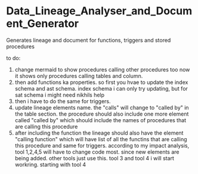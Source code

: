 # Data_Lineage_Analyser_and_Document_Generator
Generates lineage and document for functions, triggers and stored procedures


to do:
1. change mermaid to show procedures calling other procedures too now it shows only procedures calling tables and column.
2. then add functions ka properties. so first you hvae to update the index schema and ast schema. index schema i can only try updating, but for sat schema i might need nikhils help
3. then i have to do the same for triggers.
4. update lineage elements name. the "calls" will change to "called by" in the table section. the procedure should also include one more element called "called by" which should include the names of procedures that are calling this procedure
5. after including the function the lineage should also have the element "calling function" which will have list of all the functins that are calling this procedure and same for triggers.
according to my impact analysis, tool 1,2,4,5 will have to change code most. since new elements are being added. other tools just use this. tool 3 and tool 4 i will start workring. starting with tool 4